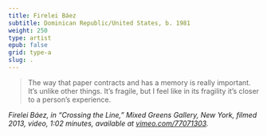 ```yaml
---
title: Firelei Báez
subtitle: Dominican Republic/United States, b. 1981
weight: 250
type: artist
epub: false
grid: type-a
slug: .
---
```

> The way that paper contracts and has a memory is really important. It’s unlike other things. It’s fragile, but I feel like in its fragility it’s closer to a person’s experience.

<cite>Firelei Báez, in “Crossing the Line,” Mixed Greens Gallery, New York, filmed 2013, video, 1:02 minutes, available at [vimeo.com/77071303](https://vimeo.com/77071303).</cite>
